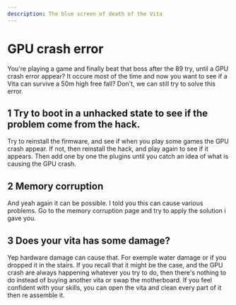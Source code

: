 ```yaml
---
description: The blue screen of death of the Vita
---
```


# GPU crash error

You're playing a game and finally beat that boss after the 89 try, until a GPU crash error appear? It occure most of the time and now you want to see if a Vita can survive a 50m high free fall? Don't, we can still try to solve this error.  


## 1 Try to boot in a unhacked state to see if the problem come from the hack.

Try to reinstall the firmware, and see if when you play some games the GPU crash appear. If not, then reinstall the hack, and play again to see if it appears. Then add one by one the plugins until you catch an idea of what is causing the GPU crash.

## 2 Memory corruption

And yeah again it can be possible. I told you this can cause various problems. Go to the memory corruption page and try to apply the solution i gave you.

## 3 Does your vita has some damage?

Yep hardware damage can cause that. For exemple water damage or if you dropped it in the stairs. If you recall that it might be the case, and the GPU crash are always happening whatever you try to do, then there's nothing to do instead of buying another vita or swap the motherboard. If you feel confident with your skills, you can open the vita and clean every part of it then re assemble it.

